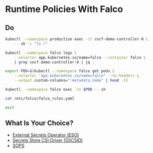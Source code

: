 # Runtime Policies With Falco

## Do

```bash
kubectl --namespace production exec -it cncf-demo-controller-0 \
    -- sh -c "ls /"

kubectl --namespace falco logs \
    --selector app.kubernetes.io/name=falco --container falco \
    | grep cncf-demo-controller-0 | jq .

export POD=$(kubectl --namespace falco get pods \
    --selector "app.kubernetes.io/name=falco" --no-headers \
    --output custom-columns=":metadata.name" | head -1)

kubectl --namespace falco exec -it $POD -- sh

cat /etc/falco/falco_rules.yaml

exit
```

## What Is Your Choice?

* [External Secrets Operator (ESO)](../secrets/kubecon-paris-eso.md)
* [Secrets Store CSI Driver (SSCSID)](../secrets/kubecon-paris-sscsid.md)
* [SOPS](../secrets/kubecon-paris-sops.md)
